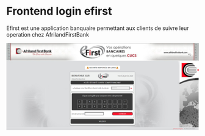 # Frontend login efirst 
 Efirst est une application banquaire permettant aux clients de suivre leur operation chez AfrilandFirstBank
 
 ![preview login ](/preview.PNG "Presentation page")